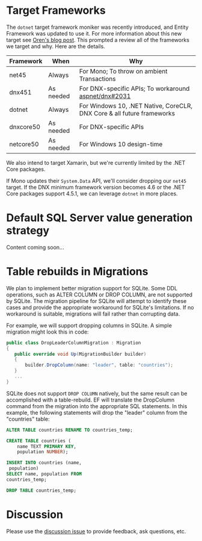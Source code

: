 # Target Frameworks

The `dotnet` target framework moniker was recently introduced, and Entity Framework was updated to use it. For more information about this new target see [Oren's blog post](http://oren.codes/2015/06/16/demystifying-pcls-net-core-dnx-and-uwp-redux/). This prompted a review all of the frameworks we target and why. Here are the details.

Framework | When      | Why
--------- | --------- | ---
net45     | Always    | For Mono; To throw on ambient Transactions
dnx451    | As needed | For DNX-specific APIs; To workaround [aspnet/dnx#2031](https://github.com/aspnet/dnx/issues/2031)
dotnet    | Always    | For Windows 10, .NET Native, CoreCLR, DNX Core & all future frameworks
dnxcore50 | As needed | For DNX-specific APIs
netcore50 | As needed | For Windows 10 design-time

We also intend to target Xamarin, but we're currently limited by the .NET Core packages.

If Mono updates their `System.Data` API, we'll consider dropping our `net45` target. If the DNX minimum framework version becomes 4.6 or the .NET Core packages support 4.5.1, we can leverage `dotnet` in more places.

# Default SQL Server value generation strategy

Content coming soon...

# Table rebuilds in Migrations

We plan to implement better migration support for SQLite. Some DDL operations, such as ALTER COLUMN or DROP COLUMN, are not supported by SQLite. The migration pipeline for SQLite will attempt to identify these cases and provide the appropriate workaround for SQLite's limitations. If no workaround is suitable, migrations will fail rather than corrupting data.

For example, we will support dropping columns in SQLite. A simple migration might look this in code:
```c#
public class DropLeaderColumnMigration : Migration
{
   public override void Up(MigrationBuilder builder)
   {
       builder.DropColumn(name: "leader", table: "countries");
   }
   ...
}
```

SQLite does not support `DROP COLUMN` natively, but the same result can be accomplished with a table-rebuild. EF will translate the DropColumn command from the migration into the appropriate SQL statements. In this example, the following statements will drop the "leader" column from the "countries" table:
```sql
ALTER TABLE countries RENAME TO countries_temp;

CREATE TABLE countries (
	name TEXT PRIMARY KEY,
	population NUMBER);

INSERT INTO countries (name,
 population)
SELECT name, population FROM 
countries_temp;

DROP TABLE countries_temp;
```


# Discussion

Please use the [discussion issue](https://github.com/aspnet/EntityFramework/issues/2439) to provide feedback, ask questions, etc.
